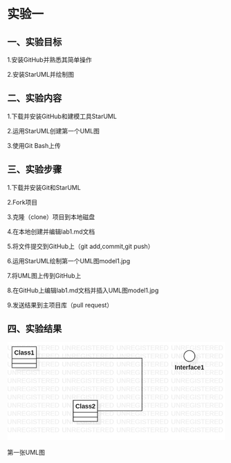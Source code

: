 # 实验一

## 一、实验目标
1.安装GitHub并熟悉其简单操作

2.安装StarUML并绘制图

## 二、实验内容
1.下载并安装GitHub和建模工具StarUML

2.运用StarUML创建第一个UML图

3.使用Git Bash上传

## 三、实验步骤
1.下载并安装Git和StarUML

2.Fork项目

3.克隆（clone）项目到本地磁盘

4.在本地创建并编辑lab1.md文档

5.将文件提交到GitHub上（git add,commit,git push）

6.运用StarUML绘制第一个UML图model1.jpg

7.将UML图上传到GitHub上

8.在GitHub上编辑lab1.md文档并插入UML图model1.jpg

9.发送结果到主项目库（pull request）

## 四、实验结果

![第一个UML图](./model1.jpg)

   第一张UML图

